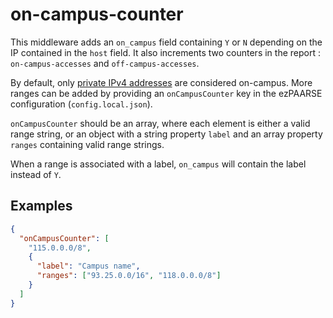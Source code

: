 # on-campus-counter

This middleware adds an `on_campus` field containing `Y` or `N` depending on the IP contained in the `host` field. It also increments two counters in the report : `on-campus-accesses` and `off-campus-accesses`.

By default, only [private IPv4 addresses](https://en.wikipedia.org/wiki/Private_network#Private_IPv4_address_spaces) are considered on-campus. More ranges can be added by providing an `onCampusCounter` key in the ezPAARSE configuration (`config.local.json`).

`onCampusCounter` should be an array, where each element is either a valid range string, or an object with a string property `label` and an array property `ranges` containing valid range strings.

When a range is associated with a label, `on_campus` will contain the label instead of `Y`.

## Examples

```json
{
  "onCampusCounter": [
    "115.0.0.0/8",
    {
      "label": "Campus name",
      "ranges": ["93.25.0.0/16", "118.0.0.0/8"]
    }
  ]
}
```
